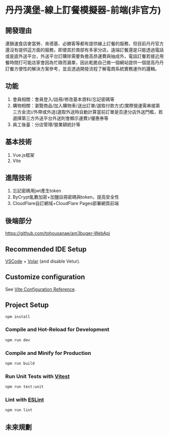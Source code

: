 # 丹丹漢堡-線上訂餐模擬器-前端(非官方)

## 開發理由
連鎖速食店麥當勞、肯德基、必勝客等都有提供線上訂餐的服務，但目前丹丹官方還沒有提供這方面的服務，即便其於南部有多家分店，遠端訂餐還是只能透過電話或是底外送平台，外送平台訂購除需要負擔高昂運費與抽成外，電話訂餐若接近用餐時間打可能店家會因為忙碌而漏單，因此乾脆自己做一個網站提供一個提高丹丹訂餐方便性的解決方案參考，並且透過開發流程了解電商系統實務運作的邏輯。

## 功能
1. 會員相關：會員登入/註冊/修改基本資料/忘記密碼等
2. 購物相關：瀏覽商品/加入購物車/送出訂單/選取付款方式(實際營運需串接第三方金流)/外帶或外送(選取外送時自動計算當前訂單是否達分店外送門檻，若選擇第三方外送平台外送則會顯示運費)/優惠券等
3. 員工後臺：分店管理/營業額統計等

## 基本技術
1. Vue.js框架
2. Vite

## 進階技術
1. 忘記密碼用jwt產生token
2. ByCrypt亂數加密+加鹽註冊密碼與token，提高安全性
3. CloudFlare自訂網域+CloudFlare Pages部署網頁前端

## 後端部分

https://github.com/tohousanae/am3buger-WebApi

## Recommended IDE Setup

[VSCode](https://code.visualstudio.com/) + [Volar](https://marketplace.visualstudio.com/items?itemName=Vue.volar) (and disable Vetur).

## Customize configuration

See [Vite Configuration Reference](https://vitejs.dev/config/).

## Project Setup

```sh
npm install
```

### Compile and Hot-Reload for Development

```sh
npm run dev
```

### Compile and Minify for Production

```sh
npm run build
```

### Run Unit Tests with [Vitest](https://vitest.dev/)

```sh
npm run test:unit
```

### Lint with [ESLint](https://eslint.org/)

```sh
npm run lint
```
## 未來規劃

